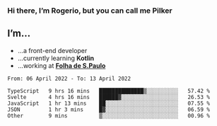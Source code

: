 ### Hi there, I’m Rogerio, but you can call me Pilker

## I’m…
- …a front-end developer
- …currently learning **Kotlin**
- …working at [**Folha de S.Paulo**](https://www.folha.com.br/)

<!--START_SECTION:waka-->

```text
From: 06 April 2022 - To: 13 April 2022

TypeScript   9 hrs 16 mins   ██████████████▒░░░░░░░░░░   57.42 %
Svelte       4 hrs 16 mins   ██████▓░░░░░░░░░░░░░░░░░░   26.53 %
JavaScript   1 hr 13 mins    ██░░░░░░░░░░░░░░░░░░░░░░░   07.55 %
JSON         1 hr 3 mins     █▓░░░░░░░░░░░░░░░░░░░░░░░   06.59 %
Other        9 mins          ▒░░░░░░░░░░░░░░░░░░░░░░░░   00.96 %
```

<!--END_SECTION:waka-->
